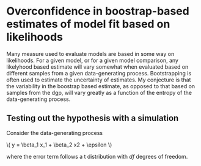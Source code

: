 # Overconfidence in boostrap-based estimates of model fit based on likelihoods

Many measure used to evaluate models are based in some way on likelihoods. For a given model, or for a given model comparison, any likelyhood based estimate will vary somewhat when evaluated based on different samples from a given data-generating process. Bootstrapping is often used to estimate the uncertainty of estimates. My conjecture is that the variability in the boostrap based estimate, as opposed to that based on samples from the dgp, will vary greatly as a function of the entropy of the data-generating process.

## Testing out the hypothesis with a simulation

Consider the data-generating process

\\( y = \beta_1 x_1 + \beta_2 x2 + \epsilon \\)

where the error term follows a t distribution with *df* degrees of freedom. 